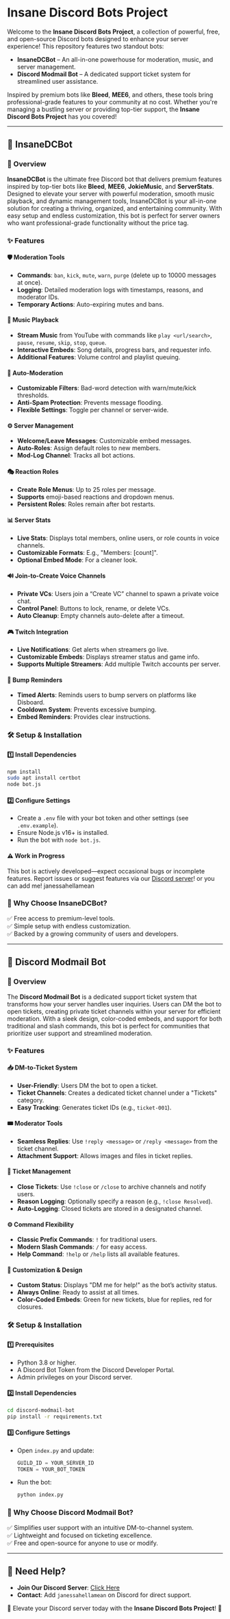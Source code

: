 # Insane Discord Bots Project

Welcome to the **Insane Discord Bots Project**, a collection of powerful, free, and open-source Discord bots designed to enhance your server experience! This repository features two standout bots:

- **InsaneDCBot** – An all-in-one powerhouse for moderation, music, and server management.
- **Discord Modmail Bot** – A dedicated support ticket system for streamlined user assistance.

Inspired by premium bots like **Bleed**, **MEE6**, and others, these tools bring professional-grade features to your community at no cost. Whether you're managing a bustling server or providing top-tier support, the **Insane Discord Bots Project** has you covered!

---

## 🚀 InsaneDCBot

### 🔹 Overview
**InsaneDCBot** is the ultimate free Discord bot that delivers premium features inspired by top-tier bots like **Bleed**, **MEE6**, **JokieMusic**, and **ServerStats**. Designed to elevate your server with powerful moderation, smooth music playback, and dynamic management tools, InsaneDCBot is your all-in-one solution for creating a thriving, organized, and entertaining community. With easy setup and endless customization, this bot is perfect for server owners who want professional-grade functionality without the price tag.

### ✨ Features
#### 🛡️ Moderation Tools
- **Commands**: `ban`, `kick`, `mute`, `warn`, `purge` (delete up to 10000 messages at once).
- **Logging**: Detailed moderation logs with timestamps, reasons, and moderator IDs.
- **Temporary Actions**: Auto-expiring mutes and bans.

#### 🎵 Music Playback
- **Stream Music** from YouTube with commands like `play <url/search>`, `pause`, `resume`, `skip`, `stop`, `queue`.
- **Interactive Embeds**: Song details, progress bars, and requester info.
- **Additional Features**: Volume control and playlist queuing.

#### 🤖 Auto-Moderation
- **Customizable Filters**: Bad-word detection with warn/mute/kick thresholds.
- **Anti-Spam Protection**: Prevents message flooding.
- **Flexible Settings**: Toggle per channel or server-wide.

#### ⚙️ Server Management
- **Welcome/Leave Messages**: Customizable embed messages.
- **Auto-Roles**: Assign default roles to new members.
- **Mod-Log Channel**: Tracks all bot actions.

#### 🎭 Reaction Roles
- **Create Role Menus**: Up to 25 roles per message.
- **Supports** emoji-based reactions and dropdown menus.
- **Persistent Roles**: Roles remain after bot restarts.

#### 📊 Server Stats
- **Live Stats**: Displays total members, online users, or role counts in voice channels.
- **Customizable Formats**: E.g., "Members: [count]".
- **Optional Embed Mode**: For a cleaner look.

#### 🔊 Join-to-Create Voice Channels
- **Private VCs**: Users join a “Create VC” channel to spawn a private voice chat.
- **Control Panel**: Buttons to lock, rename, or delete VCs.
- **Auto Cleanup**: Empty channels auto-delete after a timeout.

#### 🎮 Twitch Integration
- **Live Notifications**: Get alerts when streamers go live.
- **Customizable Embeds**: Displays streamer status and game info.
- **Supports Multiple Streamers**: Add multiple Twitch accounts per server.

#### 🔔 Bump Reminders
- **Timed Alerts**: Reminds users to bump servers on platforms like Disboard.
- **Cooldown System**: Prevents excessive bumping.
- **Embed Reminders**: Provides clear instructions.

### 🛠️ Setup & Installation
#### 1️⃣ Install Dependencies
```bash
npm install
sudo apt install certbot
node bot.js
```
#### 2️⃣ Configure Settings
- Create a `.env` file with your bot token and other settings (see `.env.example`).
- Ensure Node.js v16+ is installed.
- Run the bot with `node bot.js`.

#### ⚠️ Work in Progress
This bot is actively developed—expect occasional bugs or incomplete features. Report issues or suggest features via our [Discord server](https://discord.gg/vyJYYan52Z)!
or you can add me! janessahellamean

### 🌟 Why Choose InsaneDCBot?
✅ Free access to premium-level tools.  
✅ Simple setup with endless customization.  
✅ Backed by a growing community of users and developers.  

---

## 📩 Discord Modmail Bot

### 🔹 Overview
The **Discord Modmail Bot** is a dedicated support ticket system that transforms how your server handles user inquiries. Users can DM the bot to open tickets, creating private ticket channels within your server for efficient moderation. With a sleek design, color-coded embeds, and support for both traditional and slash commands, this bot is perfect for communities that prioritize user support and streamlined moderation.

### ✨ Features
#### 📥 DM-to-Ticket System
- **User-Friendly**: Users DM the bot to open a ticket.
- **Ticket Channels**: Creates a dedicated ticket channel under a "Tickets" category.
- **Easy Tracking**: Generates ticket IDs (e.g., `ticket-001`).

#### 🎟️ Moderator Tools
- **Seamless Replies**: Use `!reply <message>` or `/reply <message>` from the ticket channel.
- **Attachment Support**: Allows images and files in ticket replies.

#### 🛑 Ticket Management
- **Close Tickets**: Use `!close` or `/close` to archive channels and notify users.
- **Reason Logging**: Optionally specify a reason (e.g., `!close Resolved`).
- **Auto-Logging**: Closed tickets are stored in a designated channel.

#### ⚙️ Command Flexibility
- **Classic Prefix Commands**: `!` for traditional users.
- **Modern Slash Commands**: `/` for easy access.
- **Help Command**: `!help` or `/help` lists all available features.

#### 🎨 Customization & Design
- **Custom Status**: Displays "DM me for help!" as the bot’s activity status.
- **Always Online**: Ready to assist at all times.
- **Color-Coded Embeds**: Green for new tickets, blue for replies, red for closures.

### 🛠️ Setup & Installation
#### 1️⃣ Prerequisites
- Python 3.8 or higher.
- A Discord Bot Token from the Discord Developer Portal.
- Admin privileges on your Discord server.

#### 2️⃣ Install Dependencies
```bash
cd discord-modmail-bot
pip install -r requirements.txt
```
#### 3️⃣ Configure Settings
- Open `index.py` and update:
  ```python
  GUILD_ID = YOUR_SERVER_ID
  TOKEN = YOUR_BOT_TOKEN
  ```
- Run the bot:
  ```bash
  python index.py
  ```

### 🌟 Why Choose Discord Modmail Bot?
✅ Simplifies user support with an intuitive DM-to-channel system.  
✅ Lightweight and focused on ticketing excellence.  
✅ Free and open-source for anyone to use or modify.  

---

## 💬 Need Help?
- **Join Our Discord Server**: [Click Here](https://discord.gg/vyJYYan52Z)
- **Contact**: Add `janessahellamean` on Discord for direct support.

🚀 Elevate your Discord server today with the **Insane Discord Bots Project**! 🎉

